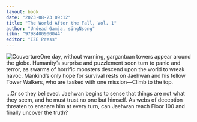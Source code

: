 ```yaml
---
layout: book
date: "2023-08-23 09:12"
title: "The World After the Fall, Vol. 1"
author: "Undead Gamja, singNsong"
isbn: "9798400900044"
editor: "IZE Press"
---
```

![Couverture](/img/9798400900044.jpg)One day, without warning, gargantuan towers appear around the globe. Humanity’s surprise and puzzlement soon turn to panic and terror, as swarms of horrific monsters descend upon the world to wreak havoc. Mankind’s only hope for survival rests on Jaehwan and his fellow Tower Walkers, who are tasked with one mission—Climb to the top.

…Or so they believed. Jaehwan begins to sense that things are not what they seem, and he must trust no one but himself. As webs of deception threaten to ensnare him at every turn, can Jaehwan reach Floor 100 and finally uncover the truth?